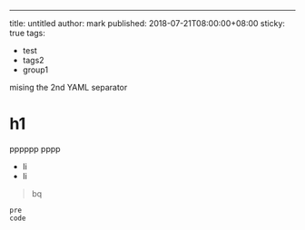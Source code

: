 ---
title: untitled
author: mark
published: 2018-07-21T08:00:00+08:00
sticky: true
tags:
  - test
  - tags2
  - group1

mising the 2nd YAML separator

# h1

pppppp
pppp

- li
- li

> bq

    pre
    code
